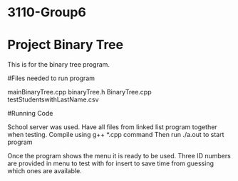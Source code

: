 # 3110-Group6
# Project Binary Tree

This is for the binary tree program.

#Files needed to run program

mainBinaryTree.cpp
binaryTree.h
BinaryTree.cpp
testStudentswithLastName.csv

#Running Code

School server was used. Have all files from linked list program together when testing.
Compile using g++ *.cpp command
Then run ./a.out to start program

Once the program shows the menu it is ready to be used.
Three ID numbers are provided in menu to test with for insert to save time from guessing which ones are available.
